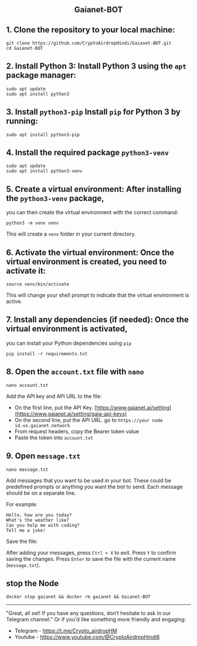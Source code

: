 # <h2 align=center>Gaianet-BOT</h2>


## 1. Clone the repository to your local machine:
```
git clone https://github.com/CryptoAirdropHindi/Gaianet-BOT.git
cd Gaianet-BOT
```
## 2. Install Python 3: Install Python 3 using the `apt` package manager:
```
sudo apt update
sudo apt install python3
```

## 3. Install `python3-pip` Install `pip` for Python 3 by running:
```
sudo apt install python3-pip
```
## 4. Install the required package `python3-venv`
```
sudo apt update
sudo apt install python3-venv
```

## 5. Create a virtual environment: After installing the `python3-venv` package,
you can then create the virtual environment with the correct command:
```
python3 -m venv venv
```
This will create a `venv` folder in your current directory.

## 6. Activate the virtual environment: Once the virtual environment is created, you need to activate it:
```
source venv/bin/activate
```
This will change your shell prompt to indicate that the virtual environment is active.

## 7. Install any dependencies (if needed): Once the virtual environment is activated,
you can install your Python dependencies using `pip`
```
pip install -r requirements.txt
```
## 8. Open the `account.txt` file with `nano`
```
nano account.txt
```
Add the API key and API URL to the file:

- On the first line, put the API Key. [https://www.gaianet.ai/setting](https://www.gaianet.ai/setting/gaia-api-keys)
- On the second line, put the API URL. go to `https://your node id.us.gaianet.network`
- From request headers, copy the Bearer token value
- Paste the token into `account.txt`

## 9. Open `message.txt`
```
nano message.txt
```
Add messages that you want to be used in your bot.
These could be predefined prompts or anything you want the bot
to send. Each message should be on a separate line.

For example:
```
Hello, how are you today?
What's the weather like?
Can you help me with coding?
Tell me a joke!
```
Save the file:

After adding your messages, press `Ctrl + X` to exit.
Press `Y` to confirm saving the changes.
Press `Enter` to save the file with the current name (`message.txt`).

## stop the Node
```
docker stop gaianet && docker rm gaianet && Gaianet-BOT
```

---
"Great, all set! If you have any questions, don’t hesitate to ask in our Telegram channel."
Or if you'd like something more friendly and engaging:
- Telegram - https://t.me/Crypto_airdropHM
- Youtube - https://www.youtube.com/@CryptoAirdropHindi6
